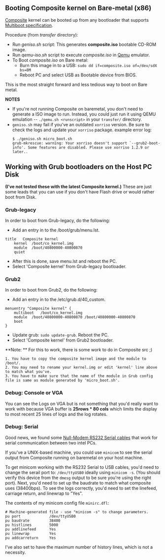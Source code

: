 ## Booting Composite kernel on Bare-metal (x86)

[Composite](http://http://composite.seas.gwu.edu/) kernel can be booted up from any bootloader that supports [Multiboot specification](https://www.gnu.org/software/grub/manual/multiboot/multiboot.html).

Procedure (from *transfer* directory):
* Run *geniso.sh* script: This generates **composite.iso** bootable CD-ROM image.
* Run *qemu-iso.sh* script to execute *composite.iso* in [Qemu](http://wiki.qemu.org/Main_Page) emulator.
* To Boot *composite.iso* on Bare metal:
	* Burn this image in to a USB: `sudo dd if=composite.iso of=/dev/sdX bs=8M`
	* Reboot PC and select USB as Bootable device from BIOS.

This is the most straight forward and less tedious way to boot on Bare metal.

**NOTES**
* If you're not running Composite on baremetal, you don't need to generate a ISO image to run.
  Instead, you could just run it using QEMU emulation -- `./qemu.sh <runscript>` in your `transfer/` directory.
* `geniso.sh` may fail if you've an outdated `xorriso` version. Be sure to check the logs and update your `xorriso` package. example error log:
   ```
   $ ./geniso.sh micro_boot.sh 
   grub-mkrescue: warning: Your xorriso doesn't support `--grub2-boot-info'. Some features are disabled. Please use xorriso 1.2.9 or later..
   ```

## Working with Grub bootloaders on the Host PC Disk
**(I've not tested these with the latest Composite kernel.)**
These are just some leads that you can use if you don't have Flash drive or would rather boot from Disk.

### Grub-legacy

In order to boot from Grub-legacy, do the following:

* Add an entry in to the /boot/grub/menu.lst.

```
title 	Composite kernel
	kernel	/boot/co_kernel.img
    module	/boot/40800000-40800870
    quiet
```
* After this is done, save menu.lst and reboot the PC.
* Select 'Composite kernel' from Grub-legacy bootloader.

### Grub2

In order to boot from Grub2, do the following:

* Add an entry in to the /etc/grub.d/40_custom.

```
menuentry "Composite kernel" {
	multiboot	/boot/co_kernel.img
    module	/boot/40800000-40800870 /boot/40800000-40800870
    boot
}
```
* Update grub: `sudo update-grub`. Reboot the PC.
* Select 'Composite kernel' from Grub2 bootloader.

**Note: ** For this to work, there is some work to do in Composite src ;)

	1. You have to copy the composite kernel image and the module to /boot/.
	2. You may need to rename your kernel.img or edit 'kernel' line above to match what you've.
	3. You have to make sure that the name of the module in Grub config file is same as module generated by 'micro_boot.sh'.


### Debug: Console or VGA

You can see the Logs on VGA but is not something that you'd really want to work with because VGA buffer is **25rows * 80 cols** which limits the display to most recent 25 lines of logs and the log rotates.

### Debug: Serial

Good news, we found some [Null-Modem RS232 Serial cables](https://www.amazon.com/StarTech-com-USB-Serial-Adapter-Modem/dp/B008634VJY/ref=pd_cp_147_2?_encoding=UTF8&pd_rd_i=B008634VJY&pd_rd_r=HKWQ429M9PDSE567JMVT&pd_rd_w=xvaFb&pd_rd_wg=QJsOn&psc=1&refRID=HKWQ429M9PDSE567JMVT) that work for serial communication between two intel PCs.

If you've a UNIX-based machine, you could use `minicom` to see the serial output from Composite running on baremetal on your host machine.

To get minicom working with the RS232 Serial to USB cables, you'd need to change the serail port to: `/dev/ttyUSB0` ideally using `minicom -s`. (You should verify this device from the `dmesg` output to be sure you're using the right port).
Next, you'd need to set up the baudrate to match what composite uses (38400bps).
To see the logs correctly, you'd need to set the linefeed, carriage return, and linewrap to "Yes".

The contents of my minicom config file `minirc.dfl`:
```
# Machine-generated file - use "minicom -s" to change parameters.
pu port             /dev/ttyUSB0
pu baudrate         38400
pu histlines        5000
pu addlinefeed      Yes
pu linewrap         Yes
pu addcarreturn     Yes

```
I've also set to have the maximum number of history lines, which is not a necessity.
